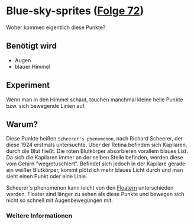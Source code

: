 # Blue-sky-sprites ([Folge 72](http://minkorrekt.de/minkorrekt-folge-72-strassenlampenbuffet/))

Woher kommen eigentlich diese Punkte?

## Benötigt wird

- Augen
- blauer Himmel

## Experiment

Wenn man in den Himmel schaut, tauchen manchmal kleine helle Punkte bzw. sich bewegende Linien auf.

## Warum?

Diese Punkte heißen `Scheerer's phenomenon`, nach Richard Scheerer, der diese 1924 erstmals untersuchte. Über der Retina befinden sich Kapilaren, durch die Blut fließt. Die roten Blutkörper absorbieren vorallem blaues List. Da sich die Kapilaren immer an der selben Stelle befinden, werden diese vom Gehirn "wegretuschiert". Befindet sich jedoch in der Kapilare gerade ein weißer Blutkörper, kommt plötzlich mehr blaues Licht durch und man sieht einen Punkt oder eine Linie.

Scheerer's phenomenon kann leicht von den [Floatern](https://de.wikipedia.org/wiki/Mouches_volantes) unterschieden werden. Floater sind länger zu sehen als diese Punkte und bewegen sich nicht so schnell mit Augenbewegungen mit.

### Weitere Informationen